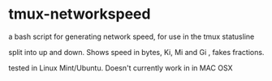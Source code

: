tmux-networkspeed
=================

a bash script for generating network speed, for use in the tmux statusline

split into up and down.  Shows speed in bytes, Ki, Mi and Gi , fakes fractions.

tested in Linux Mint/Ubuntu.  Doesn't currently work in in MAC OSX
